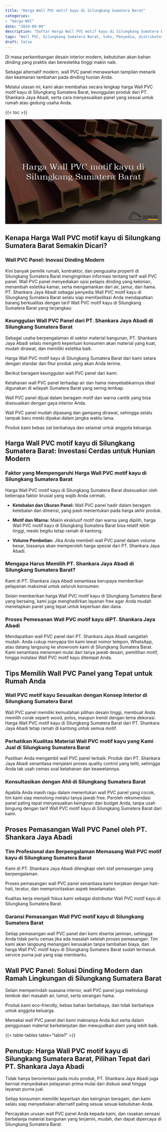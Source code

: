 ```yaml
---
title: "Harga Wall PVC motif kayu di Silungkang Sumatera Barat"
categories: 
- "Harga-WVC"
date: "2024-09-08"
description: "Daftar Harga Wall PVC motif kayu di Silungkang Sumatera Barat bagi hunian, office, serta toko. Produk terbaik, variasi motif, variasi warna modern, beserta jasa instalasi ditangani oleh tenaga ahli ahli dan jaminan resmi!|Servis penjualan Wall PVC motif kayu di Silungkang Sumatera Barat untuk keperluan hunian, perkantoran, atau ritel, beserta produk unggulan dan instalasi oleh teknisi profesional serta jaminan resmi.|Alternatif Wall PVC motif kayu di Silungkang Sumatera Barat yang terbukti bagi hunian, kantor, serta gerai, dengan produk berkualitas dan instalasi oleh teknisi profesional serta kepastian resmi.|Penjualan Wall PVC motif kayu di Silungkang Sumatera Barat untuk tempat tinggal, office, dan ritel, beserta material berkualitas dan instalasi dikerjakan oleh tenaga ahli ahli, disertai beserta jaminan resmi.}"
tags: "Wall PVC, Silungkang Sumatera Barat, toko, Penyedia, distributor"
draft: false
---
```


Di masa perkembangan desain interior modern, kebutuhan akan bahan dinding yang praktis dan berestetika tinggi makin naik.

Sebagai alternatif modern, wall PVC panel menawarkan tampilan menarik dan keamanan tambahan pada dinding hunian Anda.

Melalui ulasan ini, kami akan membahas secara lengkap harga Wall PVC motif kayu di Silungkang Sumatera Barat, keunggulan produk dari PT. Shankara Jaya Abadi, serta cara menyesuaikan panel yang sesuai untuk rumah atau gedung usaha Anda.

{{< toc >}}

![Harga Wall PVC motif kayu di Silungkang Sumatera Barat](/images/Harga-WVC/Harga-Wall-PVC-motif-kayu-di-Silungkang-Sumatera-Barat.png)


## Kenapa Harga Wall PVC motif kayu di Silungkang Sumatera Barat Semakin Dicari?

### Wall PVC Panel: Inovasi Dinding Modern

Kini banyak pemilik rumah, kontraktor, dan pengusaha properti di Silungkang Sumatera Barat menginginkan informasi tentang tarif wall PVC panel. Wall PVC panel menyediakan opsi pelapis dinding yang kekinian, menambah estetika kamar, serta mengamankan dari air, jamur, dan hama. PT. Shankara Jaya Abadi sebagai penyedia Wall PVC motif kayu di Silungkang Sumatera Barat selalu siap memfasilitasi Anda mendapatkan barang berkualitas dengan tarif Wall PVC motif kayu di Silungkang Sumatera Barat yang terjangkau

### Keunggulan Wall PVC Panel dari PT. Shankara Jaya Abadi di Silungkang Sumatera Barat

Sebagai usaha berpengalaman di sektor material bangunan, PT. Shankara Jaya Abadi selalu mengerti keperluan konsumen akan material yang kuat, mudah dirawat, dan memiliki estetika baik.

Harga Wall PVC motif kayu di Silungkang Sumatera Barat dari kami setara dengan standar dan fitur produk yang akan Anda terima.

Berikut beragam keunggulan wall PVC panel dari kami:

Ketahanan wall PVC panel terhadap air dan hama menyebabkannya ideal digunakan di wilayah Sumatera Barat yang sering lembap.

Wall PVC panel dijual dalam beragam motif dan warna cantik yang bisa disesuaikan dengan gaya interior Anda.

Wall PVC panel mudah dipasang dan gampang dirawat, sehingga selalu tampak baru meski dipakai dalam jangka waktu lama.

Produk kami bebas zat berbahaya dan selamat untuk anggota keluarga.

## Harga Wall PVC motif kayu di Silungkang Sumatera Barat: Investasi Cerdas untuk Hunian Modern

### Faktor yang Mempengaruhi Harga Wall PVC motif kayu di Silungkang Sumatera Barat

Harga Wall PVC motif kayu di Silungkang Sumatera Barat disesuaikan oleh beberapa faktor krusial yang wajib Anda cermati.

- **Ketebalan dan Ukuran Panel:** Wall PVC panel hadir dalam beragam ketebalan dan dimensi, yang pasti menentukan pada harga akhir produk.

- **Motif dan Warna:** Makin eksklusif motif dan warna yang dipilih, harga Wall PVC motif kayu di Silungkang Sumatera Barat bisa relatif lebih tinggi, meski begitu tetap ramah di kantong.

- **Volume Pembelian:** Jika Anda membeli wall PVC panel dalam volume besar, biasanya akan memperoleh harga spesial dari PT. Shankara Jaya Abadi.

### Mengapa Harus Memilih PT. Shankara Jaya Abadi di Silungkang Sumatera Barat?

Kami di PT. Shankara Jaya Abadi senantiasa berupaya memberikan pelayanan maksimal untuk seluruh konsumen.

Selain memberikan harga Wall PVC motif kayu di Silungkang Sumatera Barat yang bersaing, kami juga menghadirkan layanan free agar Anda mudah menetapkan panel yang tepat untuk keperluan dan dana.

### Proses Pemesanan Wall PVC motif kayu diPT. Shankara Jaya Abadi

Mendapatkan wall PVC panel dari PT. Shankara Jaya Abadi sangatlah mudah. Anda cukup menyapa tim kami lewat nomor telepon, WhatsApp, atau datang langsung ke showroom kami di Silungkang Sumatera Barat. Kami senantiasa menemani mulai dari tanya jawab desain, pemilihan motif, hingga instalasi Wall PVC motif kayu ditempat Anda.

## Tips Memilih Wall PVC Panel yang Tepat untuk Rumah Anda

### Wall PVC motif kayu Sesuaikan dengan Konsep Interior di Silungkang Sumatera Barat

Wall PVC panel memiliki kemudahan pilihan desain tinggi, membuat Anda memilih corak seperti wood, polos, maupun trendi dengan tema dekorasi. Harga Wall PVC motif kayu di Silungkang Sumatera Barat dari PT. Shankara Jaya Abadi tetap ramah di kantong untuk semua motif.

### Perhatikan Kualitas Material Wall PVC motif kayu yang Kami Jual di Silungkang Sumatera Barat

Pastikan Anda mengambil wall PVC panel terbaik. Produk dari PT. Shankara Jaya Abadi senantiasa menjalani proses quality control yang teliti, sehingga Anda tak usah cemas soal ketahanan dan keawetannya.

### Konsultasikan dengan Ahli di Silungkang Sumatera Barat

Apabila Anda masih ragu dalam menentukan wall PVC panel yang cocok, tim kami siap menolong melalui tanya jawab free. Peroleh rekomendasi panel paling tepat menyesuaikan keinginan dan budget Anda, tanpa usah bingung dengan tarif Wall PVC motif kayu di Silungkang Sumatera Barat dari kami.

## Proses Pemasangan Wall PVC Panel oleh PT. Shankara Jaya Abadi

### Tim Profesional dan Berpengalaman Memasang Wall PVC motif kayu di Silungkang Sumatera Barat

Kami di PT. Shankara Jaya Abadi dilengkapi oleh staf pemasangan yang berpengalaman.

Proses pemasangan wall PVC panel senantiasa kami kerjakan dengan hati-hati, teratur, dan memprioritaskan aspek keselamatan.

Kualitas kerja menjadi fokus kami sebagai distributor Wall PVC motif kayu di Silungkang Sumatera Barat.

### Garansi Pemasangan Wall PVC motif kayu di Silungkang Sumatera Barat

Setiap pemasangan wall PVC panel dari kami disertai jaminan, sehingga Anda tidak perlu cemas jika ada masalah setelah proses pemasangan. Tim kami akan langsung menangani kerusakan tanpa tambahan biaya, dan harga Wall PVC motif kayu di Silungkang Sumatera Barat sudah termasuk service purna jual yang siap membantu.

## Wall PVC Panel: Solusi Dinding Modern dan Ramah Lingkungan di Silungkang Sumatera Barat

Selain memperindah suasana interior, wall PVC panel juga melindungi tembok dari masalah air, lumut, serta serangan hama.

Produk kami eco-friendly, bebas bahan berbahaya, dan tidak berbahaya untuk anggota keluarga.

Memakai wall PVC panel dari kami maknanya Anda ikut serta dalam penggunaan material berkelanjutan dan mewujudkan alam yang lebih baik.

{{< table-tables table="table1" >}}

## Penutup: Harga Wall PVC motif kayu di Silungkang Sumatera Barat, Pilihan Tepat dari PT. Shankara Jaya Abadi

Tidak hanya berorientasi pada mutu produk, PT. Shankara Jaya Abadi juga berniat menyediakan pelayanan prima mulai dari diskusi awal hingga layanan purna jual.

Setiap konsumen memiliki keperluan dan keinginan beragam, dan kami selalu siap menyediakan alternatif paling sesuai sesuai kebutuhan Anda.

Percayakan urusan wall PVC panel Anda kepada kami, dan rasakan sensasi berbelanja material bangunan yang terjamin, mudah, dan dapat dipercaya di Silungkang Sumatera Barat.